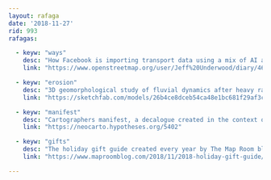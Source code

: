 ```yaml
---
layout: rafaga
date: '2018-11-27'
rid: 993
rafagas:

  - keyw: "ways"
    desc: "How Facebook is importing transport data using a mix of AI and manual editing"
    link: "https://www.openstreetmap.org/user/Jeff%20Underwood/diary/46903"

  - keyw: "erosion"
    desc: "3D geomorphological study of fluvial dynamics after heavy rain made using drone imagery where the erosion from the high grounds to sediments delta formation"
    link: "https://sketchfab.com/models/26b4ce8dceb54ca48e1bc681f29af3cf"

  - keyw: "manifest"
    desc: "Cartographers manifest, a decalogue created in the context of a data visualization workshop and made after the ten cartography laws"
    link: "https://neocarto.hypotheses.org/5402"

  - keyw: "gifts"
    desc: "The holiday gift guide created every year by The Map Room blog containing 17 categorized books"
    link: "https://www.maproomblog.com/2018/11/2018-holiday-gift-guide/"

---
```

